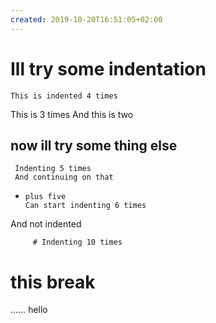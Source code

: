 ```yaml
---
created: 2019-10-20T16:51:05+02:00
---
```


# Ill try some indentation
    This is indented 4 times
   This is 3 times
  And this is two

## now ill try some thing else
     Indenting 5 times
     And continuing on that
+     plus five
      Can start indenting 6 times
And not indented

         # Indenting 10 times
# this break
...... hello
